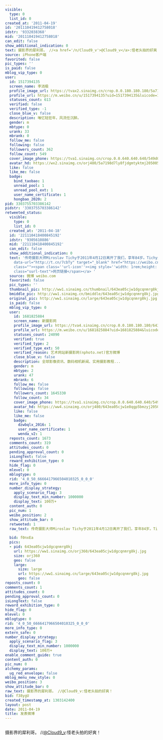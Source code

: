 ```yaml
---
visible:
  type: 0
  list_id: 0
created_at: '2011-04-19'
id: '201110419412758018'
idstr: '9332038368'
mid: '201110419412758018'
can_edit: false
show_additional_indication: 0
text: 摄影界的犀利哥。 //<a href='/n/Cloud9_v'>@Cloud9_v</a>:怪老头拍的好爽！
source: iPhone客户端
favorited: false
pic_types: ''
is_paid: false
mblog_vip_type: 0
user:
  id: 1517394135
  screen_name: 李消极
  profile_image_url: https://tvax2.sinaimg.cn/crop.0.0.180.180.180/5a7198d7ly8fjdgmtyktmj20500500so.jpg?KID=imgbed,tva&Expires=1606400094&ssig=R20FI%2FSL17
  profile_url: https://m.weibo.cn/u/1517394135?uid=1517394135&luicode=10000011&lfid=2304131517394135_-_WEIBO_SECOND_PROFILE_WEIBO
  statuses_count: 613
  verified: false
  verified_type: -1
  close_blue_v: false
  description: 唯忆轻狂年，风流任沉醉。
  gender: m
  mbtype: 0
  urank: 33
  mbrank: 0
  follow_me: false
  following: false
  followers_count: 362
  follow_count: 549
  cover_image_phone: https://tva1.sinaimg.cn/crop.0.0.640.640.640/549d0121tw1egm1kjly3jj20hs0hsq4f.jpg
  avatar_hd: https://wx2.sinaimg.cn/orj480/5a7198d7ly8fjdgmtyktmj20500500so.jpg
  like: false
  like_me: false
  badge:
    bind_taobao: 1
    unread_pool: 1
    unread_pool_ext: 1
    user_name_certificate: 1
    hongbao_2020: 2
pid: 3303755703386142
pidstr: '3303755703386142'
retweeted_status:
  visible:
    type: 0
    list_id: 0
  created_at: '2011-04-18'
  id: '221110418400845192'
  idstr: '9305610886'
  mid: '221110418400845192'
  can_edit: false
  show_additional_indication: 0
  text: '传奇摄影大师Miroslav Tichy于2011年4月12日离开了我们，享年84岁。Tichy是摄影界的朋克英雄，他用易拉罐、厕所纸筒、自己打磨的镜片等垃圾堆里的材料自制相机。他公开承认自己用偷窥者的眼光去捕捉图像，主题永远是女人。Tichy把自制的相机藏在毛衣下，速度飞快地抓拍瞬间。<a
    data-url="http://t.cn/7cbTy" target="_blank" href="https://weibo.cn/sinaurl?luicode=10000011&lfid=2304131517394135_-_WEIBO_SECOND_PROFILE_WEIBO&u=http%3A%2F%2Fwww.nphoto.net%2Fnews%2F2009-09%2F14%2F43861984b788ee46.shtml"
    class=""><span class=''url-icon''><img style=''width: 1rem;height: 1rem'' src=''//h5.sinaimg.cn/upload/2015/09/25/3/timeline_card_small_web_default.png''></span><span
    class="surl-text">网页链接</span></a> '
  source: 微博 weibo.com
  favorited: false
  pic_types: ''
  thumbnail_pic: http://ww1.sinaimg.cn/thumbnail/643ea05cjw1dgcqnmrg8kj.jpg
  bmiddle_pic: http://ww1.sinaimg.cn/bmiddle/643ea05cjw1dgcqnmrg8kj.jpg
  original_pic: http://ww1.sinaimg.cn/large/643ea05cjw1dgcqnmrg8kj.jpg
  is_paid: false
  mblog_vip_type: 0
  user:
    id: 1681825884
    screen_name: 新摄影网
    profile_image_url: https://tva4.sinaimg.cn/crop.0.0.180.180.180/643ea05cjw1e8qgp5bmzyj2050050aa8.jpg?KID=imgbed,tva&Expires=1606400094&ssig=WMc1sKablV
    profile_url: https://m.weibo.cn/u/1681825884?uid=1681825884&luicode=10000011&lfid=2304131517394135_-_WEIBO_SECOND_PROFILE_WEIBO
    statuses_count: 24090
    verified: true
    verified_type: 2
    verified_type_ext: 50
    verified_reason: 艺术网站新摄影网(nphoto.net)官方微博
    close_blue_v: false
    description: 全球影像资讯、数码相机新闻、实用摄影教程...
    gender: m
    mbtype: 2
    urank: 47
    mbrank: 6
    follow_me: false
    following: false
    followers_count: 1645330
    follow_count: 34
    cover_image_phone: https://tva1.sinaimg.cn/crop.0.0.640.640.640/549d0121tw1egm1kjly3jj20hs0hsq4f.jpg
    avatar_hd: https://ww4.sinaimg.cn/orj480/643ea05cjw1e8qgp5bmzyj2050050aa8.jpg
    like: false
    like_me: false
    badge:
      dzwbqlx_2016: 1
      user_name_certificate: 1
      wenda_v2: 1
  reposts_count: 1673
  comments_count: 319
  attitudes_count: 0
  pending_approval_count: 0
  isLongText: false
  reward_exhibition_type: 0
  hide_flag: 0
  mlevel: 0
  mblogtype: 0
  rid: '4_0_50_6666417966504010325_0_0_0'
  more_info_type: 0
  number_display_strategy:
    apply_scenario_flag: 3
    display_text_min_number: 1000000
    display_text: 100万+
  content_auth: 0
  pic_num: 1
  weibo_position: 2
  show_attitude_bar: 0
  retweeted: 1
  raw_text: 传奇摄影大师Miroslav Tichy于2011年4月12日离开了我们，享年84岁。Tichy是摄影界的朋克英雄，他用易拉罐、厕所纸筒、自己打磨的镜片等垃圾堆里的材料自制相机。他公开承认自己用偷窥者的眼光去捕捉图像，主题永远是女人。Tichy把自制的相机藏在毛衣下，速度飞快地抓拍瞬间。http://t.cn/7cbTy
    ​​​
  bid: f0nxEa
  pics:
  - pid: 643ea05cjw1dgcqnmrg8kj
    url: https://ww1.sinaimg.cn/orj360/643ea05cjw1dgcqnmrg8kj.jpg
    size: orj360
    geo: false
    large:
      size: large
      url: https://ww1.sinaimg.cn/large/643ea05cjw1dgcqnmrg8kj.jpg
      geo: false
reposts_count: 0
comments_count: 1
attitudes_count: 0
pending_approval_count: 0
isLongText: false
reward_exhibition_type: 0
hide_flag: 0
mlevel: 0
mblogtype: 0
rid: '4_0_50_6666417966504010325_0_0_0'
more_info_type: 0
extern_safe: 0
number_display_strategy:
  apply_scenario_flag: 3
  display_text_min_number: 1000000
  display_text: 100万+
enable_comment_guide: true
content_auth: 0
pic_num: 0
alchemy_params:
  ug_red_envelope: false
mblog_menu_new_style: 0
weibo_position: 3
show_attitude_bar: 0
raw_text: 摄影界的犀利哥。 //@Cloud9_v:怪老头拍的好爽！
bid: f38ygU
created_timestamp_at: 1303142400
layout: post
date: 2011-04-19
title: 发表微博
---
```


![]()

摄影界的犀利哥。 //<a href='/n/Cloud9_v'>@Cloud9_v</a>:怪老头拍的好爽！

